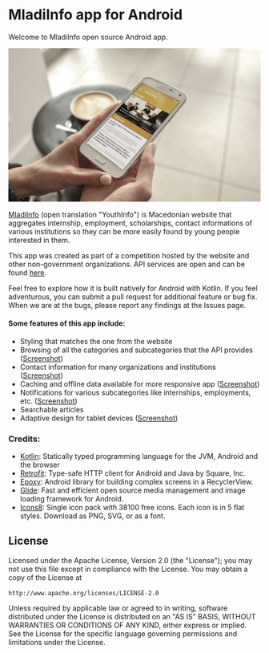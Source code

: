 # MladiInfo app for Android

Welcome to MladiInfo open source Android app.

![MladiInfo for Android](media/phone_in_hand.jpg)

[MladiInfo](http://mladi.ams.mk/) (open translation "YouthInfo") is Macedonian website that aggregates internship, employment, scholarships, contact informations of various institutions so they can be more easily found by young people interested in them.

This app was created as part of a competition hosted by the website and other non-government organizations. API services are open and can be found [here](http://mladi.ams.mk/getdata.aspx).

Feel free to explore how it is built natively for Android with Kotlin. If you feel adventurous, you can submit a pull request for additional feature or bug fix. When we are at the bugs, please report any findings at the Issues page.

#### Some features of this app include:
- Styling that matches the one from the website
- Browsing of all the categories and subcategories that the API provides ([Screenshot](media/navigation_menu.jpg))
- Contact information for many organizations and institutions ([Screenshot](media/institutions.jpg))
- Caching and offline data available for more responsive app ([Screenshot](media/no_internet.png))
- Notifications for various subcategories like internships, employments, etc. ([Screenshot](media/notification.jpg))
- Searchable articles
- Adaptive design for tablet devices ([Screenshot](media/phone_tablet.jpg))

### Credits:
- [Kotlin](https://kotlinlang.org/): Statically typed programming language for the JVM, Android and the browser
- [Retrofit](https://github.com/square/retrofit): Type-safe HTTP client for Android and Java by Square, Inc.
- [Epoxy](https://github.com/airbnb/epoxy): Android library for building complex screens in a RecyclerView.
- [Glide](https://github.com/bumptech/glide): Fast and efficient open source media management and image loading framework for Android.
- [Icons8](https://icons8.com/): Single icon pack with 38100 free icons. Each icon is in 5 flat styles. Download as PNG, SVG, or as a font.

## License

Licensed under the Apache License, Version 2.0 (the "License");
you may not use this file except in compliance with the License.
You may obtain a copy of the License at

    http://www.apache.org/licenses/LICENSE-2.0

Unless required by applicable law or agreed to in writing, software
distributed under the License is distributed on an "AS IS" BASIS,
WITHOUT WARRANTIES OR CONDITIONS OF ANY KIND, either express or implied.
See the License for the specific language governing permissions and
limitations under the License.
```

